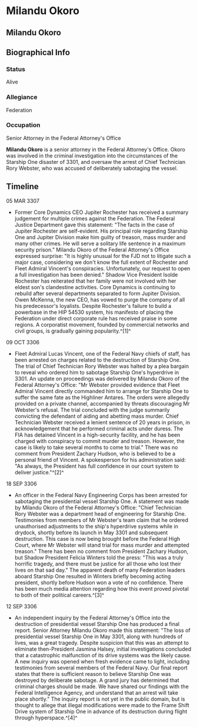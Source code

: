 # Milandu Okoro
## Milandu Okoro

		

## Biographical Info

### Status

Alive

### Allegiance

Federation

### Occupation

Senior Attorney in the Federal Attorney's Office

**Milandu Okoro** is a senior attorney in the Federal Attorney's Office. Okoro was involved in the criminal investigation into the circumstances of the Starship One disaster of 3301, and oversaw the arrest of Chief Technician Rory Webster, who was accused of deliberately sabotaging the vessel.

## Timeline

05 MAR 3307

- Former Core Dynamics CEO Jupiter Rochester has received a summary judgement for multiple crimes against the Federation. The Federal Justice Department gave this statement: "The facts in the case of Jupiter Rochester are self-evident. His principal role regarding Starship One and Jupiter Division make him guilty of treason, mass murder and many other crimes. He will serve a solitary life sentence in a maximum security prison." Milandu Okoro of the Federal Attorney's Office expressed surprise: "It is highly unusual for the FJD not to litigate such a major case, considering we don't know the full extent of Rochester and Fleet Admiral Vincent's conspiracies. Unfortunately, our request to open a full investigation has been denied." Shadow Vice President Isolde Rochester has reiterated that her family were not involved with her eldest son's clandestine activities. Core Dynamics is continuing to rebuild after several departments separated to form Jupiter Division. Owen McKenna, the new CEO, has vowed to purge the company of all his predecessor's loyalists. Despite Rochester's failure to build a powerbase in the HIP 54530 system, his manifesto of placing the Federation under direct corporate rule has received praise in some regions. A corporatist movement, founded by commercial networks and civil groups, is gradually gaining popularity.^[1]^

09 OCT 3306

- Fleet Admiral Lucas Vincent, one of the Federal Navy chiefs of staff, has been arrested on charges related to the destruction of Starship One. The trial of Chief Technician Rory Webster was halted by a plea bargain to reveal who ordered him to sabotage Starship One's hyperdrive in 3301. An update on proceedings was delivered by Milandu Okoro of the Federal Attorney's Office: "Mr Webster provided evidence that Fleet Admiral Vincent directly commanded him to arrange for Starship One to suffer the same fate as the Highliner Antares. The orders were allegedly provided on a private channel, accompanied by threats discouraging Mr Webster's refusal. The trial concluded with the judge summarily convicting the defendant of aiding and abetting mass murder. Chief Technician Webster received a lenient sentence of 20 years in prison, in acknowledgement that he performed criminal acts under duress. The FIA has detained Vincent in a high-security facility, and he has been charged with conspiracy to commit murder and treason. However, the case is likely to take several months to come to trial." There was no comment from President Zachary Hudson, who is believed to be a personal friend of Vincent. A spokesperson for his administration said: "As always, the President has full confidence in our court system to deliver justice."^[2]^

18 SEP 3306

- An officer in the Federal Navy Engineering Corps has been arrested for sabotaging the presidential vessel Starship One. A statement was made by Milandu Okoro of the Federal Attorney's Office: "Chief Technician Rory Webster was a department head of engineering for Starship One. Testimonies from members of Mr Webster's team claim that he ordered unauthorised adjustments to the ship's hyperdrive systems while in drydock, shortly before its launch in May 3301 and subsequent destruction. This case is now being brought before the Federal High Court, where Mr Webster will stand trial for mass murder and attempted treason." There has been no comment from President Zachary Hudson, but Shadow President Felicia Winters told the press: "This was a truly horrific tragedy, and there must be justice for all those who lost their lives on that sad day." The apparent death of many Federation leaders aboard Starship One resulted in Winters briefly becoming acting president, shortly before Hudson won a vote of no confidence. There has been much media attention regarding how this event proved pivotal to both of their political careers.^[3]^

12 SEP 3306

- An independent inquiry by the Federal Attorney's Office into the destruction of presidential vessel Starship One has produced a final report. Senior Attorney Milandu Okoro made this statement: "The loss of presidential vessel Starship One in May 3301, along with hundreds of lives, was a great tragedy. Despite suspicion that this was an attempt to eliminate then-President Jasmina Halsey, initial investigations concluded that a catastrophic malfunction of its drive systems was the likely cause. A new inquiry was opened when fresh evidence came to light, including testimonies from several members of the Federal Navy. Our final report states that there is sufficient reason to believe Starship One was destroyed by deliberate sabotage. A grand jury has determined that criminal charges should be made. We have shared our findings with the Federal Intelligence Agency, and understand that an arrest will take place shortly." The inquiry report is not yet in the public domain, but is thought to allege that illegal modifications were made to the Frame Shift Drive system of Starship One in advance of its destruction during flight through hyperspace.^[4]^